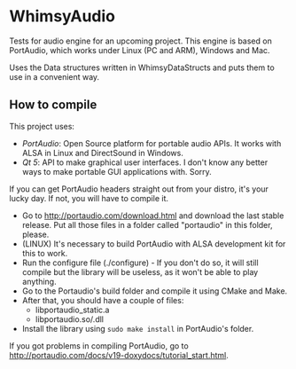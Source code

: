 # WhimsyAudio #
Tests for audio engine for an upcoming project. This engine is based on PortAudio, which works under Linux (PC and ARM), Windows and Mac.

Uses the Data structures written in WhimsyDataStructs and puts them to use in a convenient way.

## How to compile ##
This project uses:
- _PortAudio_: Open Source platform for portable audio APIs. It works with ALSA in Linux and DirectSound in Windows.
- _Qt 5_: API to make graphical user interfaces. I don't know any better ways to make portable GUI applications with. Sorry.

If you can get PortAudio headers straight out from your distro, it's your lucky day. If not, you will have to compile it.
- Go to http://portaudio.com/download.html and download the last stable release. Put all those files in a folder called "portaudio" in this folder, please.
- (LINUX) It's necessary to build PortAudio with ALSA development kit for this to work.
- Run the configure file (./configure) - If you don't do so, it will still compile but the library will be useless, as it won't be able to play anything.
- Go to the Portaudio's build folder and compile it using CMake and Make.
- After that, you should have a couple of files:
    - libportaudio_static.a
    - libportaudio.so/.dll
- Install the library using `sudo make install` in PortAudio's folder.

If you got problems in compiling PortAudio, go to http://portaudio.com/docs/v19-doxydocs/tutorial_start.html.
